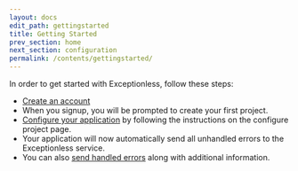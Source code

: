 ```yaml
---
layout: docs
edit_path: gettingstarted
title: Getting Started
prev_section: home
next_section: configuration
permalink: /contents/gettingstarted/
---
```


In order to get started with Exceptionless, follow these steps:

* [Create an account](https://app.exceptionless.com/signup)
* When you signup, you will be prompted to create your first project.
* [Configure your application](https://app.exceptionless.com/project/configure) by following the instructions on the configure project page.
* Your application will now automatically send all unhandled errors to the Exceptionless service.
* You can also [send handled errors](/contents/sendingevents) along with additional information.

